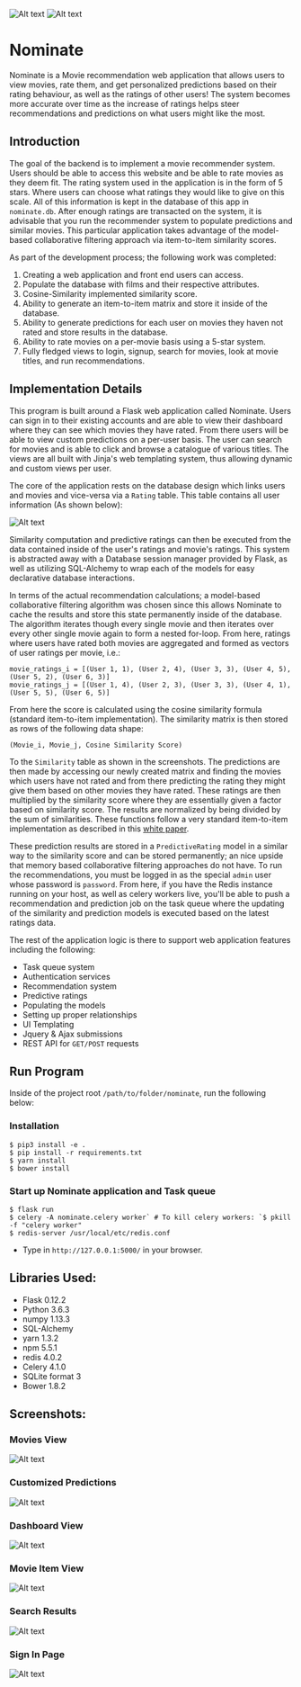 ![Alt text](/nominate/static/images/logo.png?raw=true "Logo")
![Alt text](/nominate/static/images/screenshots/demo.gif?raw=true "Demo")

# Nominate
Nominate is a Movie recommendation web application that allows users to view movies, rate them, and get personalized predictions
based on their rating behaviour, as well as the ratings of other users! The system becomes more accurate over time as
the increase of ratings helps steer recommendations and predictions on what users might like the most.

## Introduction

The goal of the backend is to implement a movie recommender system. Users should be able to access this website
and be able to rate movies as they deem fit. The rating system used in the application is in the form of 5 stars. Where
users can choose what ratings they would like to give on this scale. All of this information is kept in the database of
this app in `nominate.db`. After enough ratings are transacted on the system, it is advisable that you run the recommender system to
populate predictions and similar movies. This particular application takes advantage of the model-based collaborative 
filtering approach via item-to-item similarity scores.

As part of the development process; the following work was completed:

1) Creating a web application and front end users can access.
2) Populate the database with films and their respective attributes.
3) Cosine-Similarity implemented similarity score.
4) Ability to generate an item-to-item matrix and store it inside of the database.
5) Ability to generate predictions for each user on movies they haven not rated and store results in the database.
6) Ability to rate movies on a per-movie basis using a 5-star system.
7) Fully fledged views to login, signup, search for movies, look at movie titles, and run recommendations.

## Implementation Details

This program is built around a Flask web application called Nominate. Users can sign in to their existing accounts and
are able to view their dashboard where they can see which movies they have rated. From there users will be able to view
custom predictions on a per-user basis. The user can search for movies and is able to click and browse a 
catalogue of various titles. The views are all built with Jinja's web templating system, thus allowing dynamic and
custom views per user. 

The core of the application rests on the database design which links users and movies and vice-versa via a `Rating` table. 
This table contains all user information (As shown below):

![Alt text](/nominate/static/images/screenshots/database_schema.png?raw=true "Demo")

Similarity computation and predictive ratings can then be executed from the data contained inside of the user's ratings and movie's ratings. This system is abstracted away with a Database session manager provided by Flask, as well as utilizing SQL-Alchemy to wrap each of the models for easy declarative database interactions.

In terms of the actual recommendation calculations; a model-based collaborative filtering algorithm was chosen 
since this allows Nominate to cache the results and store this state permanently inside of the database. The algorithm 
iterates though every single movie and then iterates over every other single movie again to form a nested for-loop. From here, 
ratings where users have rated both movies are aggregated and formed as vectors of user ratings per movie, i.e.:
 
```
movie_ratings_i = [(User 1, 1), (User 2, 4), (User 3, 3), (User 4, 5), (User 5, 2), (User 6, 3)]
movie_ratings_j = [(User 1, 4), (User 2, 3), (User 3, 3), (User 4, 1), (User 5, 5), (User 6, 5)]
```
 
From here the score is calculated using the cosine similarity formula (standard item-to-item implementation). The 
similarity matrix is then stored as rows of the following data shape:

`(Movie_i, Movie_j, Cosine Similarity Score)`

To the `Similarity` table as shown in the screenshots. The predictions are then made by accessing our newly created matrix
and finding the movies which users have not rated and from there predicting the rating they might give them based on 
other movies they have rated. These ratings are then multiplied by the similarity score where they are essentially given
a factor based on similarity score. The results are normalized by being divided by the sum of similarities. These
functions follow a very standard item-to-item implementation as described in this [white paper](http://files.grouplens.org/papers/www10_sarwar.pdf).

These prediction results are stored in a `PredictiveRating` model in a similar way to the similarity score and can be
stored permanently; an nice upside that memory based collaborative filtering approaches do not have. To run the 
recommendations, you must be logged in as the special `admin` user whose password is `password`. From here, if you have the
Redis instance running on your host, as well as celery workers live, you'll be able to push a recommendation and 
prediction job on the task queue where the updating of the similarity and prediction models is executed based on the 
latest ratings data.

The rest of the application logic is there to support web application features including the following:

- Task queue system
- Authentication services
- Recommendation system
- Predictive ratings
- Populating the models
- Setting up proper relationships
- UI Templating
- Jquery & Ajax submissions
- REST API for `GET/POST` requests

## Run Program

Inside of the project root `/path/to/folder/nominate`, run the following below:

### Installation

```
$ pip3 install -e .
$ pip install -r requirements.txt
$ yarn install
$ bower install
```

### Start up Nominate application and Task queue

```
$ flask run
$ celery -A nominate.celery worker` # To kill celery workers: `$ pkill -f "celery worker"
$ redis-server /usr/local/etc/redis.conf
```

- Type in `http://127.0.0.1:5000/` in your browser.

## Libraries Used:

- Flask 0.12.2
- Python 3.6.3
- numpy 1.13.3
- SQL-Alchemy
- yarn 1.3.2
- npm 5.5.1
- redis 4.0.2
- Celery 4.1.0
- SQLite format 3
- Bower 1.8.2

## Screenshots:

### Movies View
![Alt text](/nominate/static/images/screenshots/movies_view.png?raw=true "Demo")

### Customized Predictions
![Alt text](/nominate/static/images/screenshots/customized_predictions.png?raw=true "Demo")

### Dashboard View
![Alt text](/nominate/static/images/screenshots/dashboard.png?raw=true "Demo")

### Movie Item View
![Alt text](/nominate/static/images/screenshots/movie_item_view.png?raw=true "Demo")

### Search Results
![Alt text](/nominate/static/images/screenshots/search_results.png?raw=true "Demo")

### Sign In Page
![Alt text](/nominate/static/images/screenshots/signin_view.png?raw=true "Demo")
